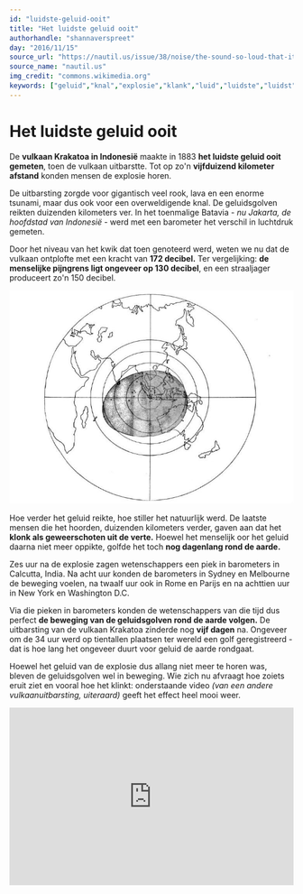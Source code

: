 ```yaml
---
id: "luidste-geluid-ooit"
title: "Het luidste geluid ooit"
authorhandle: "shannaverspreet"
day: "2016/11/15"
source_url: "https://nautil.us/issue/38/noise/the-sound-so-loud-that-it-circled-the-earth-four-times"
source_name: "nautil.us"
img_credit: "commons.wikimedia.org"
keywords: ["geluid","knal","explosie","klank","luid","luidste","luidst","ooit","geschiedenis","gemeten","vulkaan","Krakatoa"]
---
```

# Het luidste geluid ooit
De **vulkaan Krakatoa in Indonesië** maakte in 1883 **het luidste geluid ooit gemeten**, toen de vulkaan uitbarstte. Tot op zo'n **vijfduizend kilometer afstand** konden mensen de explosie horen.

De uitbarsting zorgde voor gigantisch veel rook, lava en een enorme tsunami, maar dus ook voor een overweldigende knal. De geluidsgolven reikten duizenden kilometers ver. In het toenmalige Batavia - _nu Jakarta, de hoofdstad van Indonesië_ - werd met een barometer het verschil in luchtdruk gemeten.

Door het niveau van het kwik dat toen genoteerd werd, weten we nu dat de vulkaan ontplofte met een kracht van **172 decibel.** Ter vergelijking: **de menselijke pijngrens ligt ongeveer op 130 decibel**, en een straaljager produceert zo'n 150 decibel.

![Het gebied waarbinnen de explosie hoorbaar was - Trübner & Company, 1888](2.jpg "Credit: Het gebied waarbinnen de explosie hoorbaar was - Trübner & Company, 1888")

Hoe verder het geluid reikte, hoe stiller het natuurlijk werd. De laatste mensen die het hoorden, duizenden kilometers verder, gaven aan dat het **klonk als geweerschoten uit de verte.** Hoewel het menselijk oor het geluid daarna niet meer oppikte, golfde het toch **nog dagenlang rond de aarde.**

Zes uur na de explosie zagen wetenschappers een piek in barometers in Calcutta, India. Na acht uur konden de barometers in Sydney en Melbourne de beweging voelen, na twaalf uur ook in Rome en Parijs en na achttien uur in New York en Washington D.C.

Via die pieken in barometers konden de wetenschappers van die tijd dus perfect **de beweging van de geluidsgolven rond de aarde volgen.** De uitbarsting van de vulkaan Krakatoa zinderde nog **vijf dagen** na. Ongeveer om de 34 uur werd op tientallen plaatsen ter wereld een golf geregistreerd - dat is hoe lang het ongeveer duurt voor geluid de aarde rondgaat.

Hoewel het geluid van de explosie dus allang niet meer te horen was, bleven de geluidsgolven wel in beweging. Wie zich nu afvraagt hoe zoiets eruit ziet en vooral hoe het klinkt: onderstaande video _(van een andere vulkaanuitbarsting, uiteraard)_ geeft het effect heel mooi weer.

<iframe width="100%" height="315" src="https://www.youtube.com/embed/BUREX8aFbMs" frameborder="0" allowfullscreen></iframe>